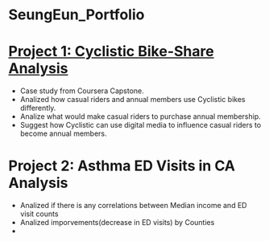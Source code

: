 # SeungEun_Portfolio

# [Project 1: Cyclistic Bike-Share Analysis](https://docs.google.com/presentation/d/12fRf4uNY-UsfzmYbv-GvGdISj8ZznLRk/edit?usp=sharing&ouid=115775211763211254678&rtpof=true&sd=true)
* Case study from Coursera Capstone.
* Analized how casual riders and annual members use Cyclistic bikes differently.
* Analize what would make casual riders to purchase annual membership.
* Suggest how Cyclistic can use digital media to influence casual riders to become annual members.

# Project 2: Asthma ED Visits in CA Analysis
* Analized if there is any correlations between Median income and ED visit counts
* Analized imporvements(decrease in ED visits) by Counties 
* 
